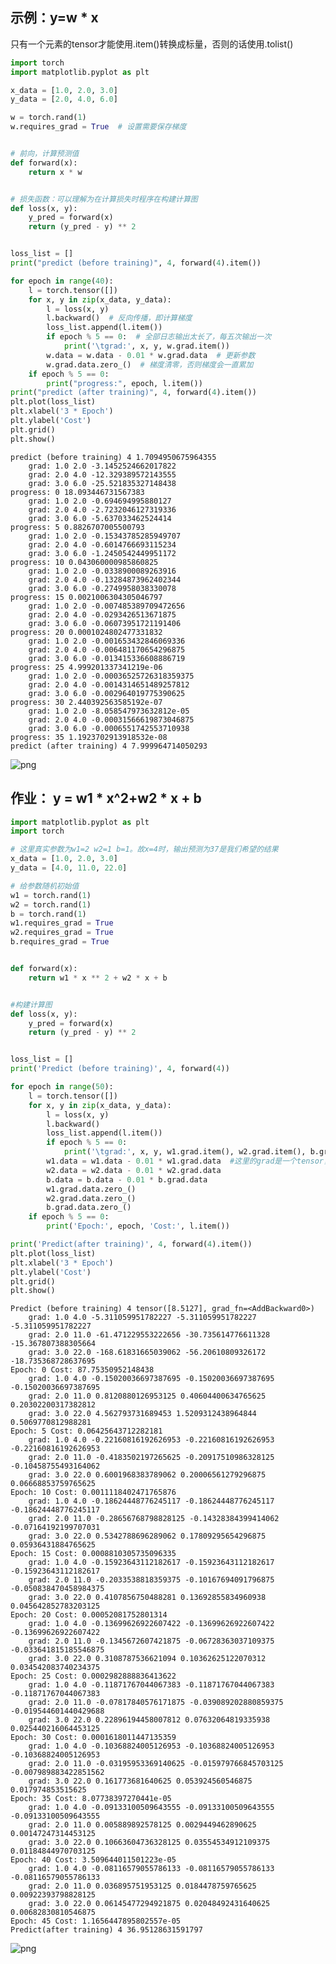 ## 示例：y=w * x
只有一个元素的tensor才能使用.item()转换成标量，否则的话使用.tolist()


```python
import torch
import matplotlib.pyplot as plt

x_data = [1.0, 2.0, 3.0]
y_data = [2.0, 4.0, 6.0]

w = torch.rand(1)
w.requires_grad = True  # 设置需要保存梯度


# 前向，计算预测值
def forward(x):
    return x * w


# 损失函数：可以理解为在计算损失时程序在构建计算图
def loss(x, y):
    y_pred = forward(x)
    return (y_pred - y) ** 2


loss_list = []
print("predict (before training)", 4, forward(4).item())

for epoch in range(40):
    l = torch.tensor([])
    for x, y in zip(x_data, y_data):
        l = loss(x, y)
        l.backward()  # 反向传播，即计算梯度
        loss_list.append(l.item())
        if epoch % 5 == 0:  # 全部日志输出太长了，每五次输出一次
            print('\tgrad:', x, y, w.grad.item())
        w.data = w.data - 0.01 * w.grad.data  # 更新参数
        w.grad.data.zero_()  # 梯度清零，否则梯度会一直累加
    if epoch % 5 == 0:
        print("progress:", epoch, l.item())
print("predict (after training)", 4, forward(4).item())
plt.plot(loss_list)
plt.xlabel('3 * Epoch')
plt.ylabel('Cost')
plt.grid()
plt.show()
```

    predict (before training) 4 1.7094950675964355
    	grad: 1.0 2.0 -3.1452524662017822
    	grad: 2.0 4.0 -12.329389572143555
    	grad: 3.0 6.0 -25.521835327148438
    progress: 0 18.093446731567383
    	grad: 1.0 2.0 -0.694694995880127
    	grad: 2.0 4.0 -2.7232046127319336
    	grad: 3.0 6.0 -5.637033462524414
    progress: 5 0.8826707005500793
    	grad: 1.0 2.0 -0.15343785285949707
    	grad: 2.0 4.0 -0.6014766693115234
    	grad: 3.0 6.0 -1.2450542449951172
    progress: 10 0.043060000985860825
    	grad: 1.0 2.0 -0.0338900089263916
    	grad: 2.0 4.0 -0.13284873962402344
    	grad: 3.0 6.0 -0.2749958038330078
    progress: 15 0.0021006304305046797
    	grad: 1.0 2.0 -0.007485389709472656
    	grad: 2.0 4.0 -0.0293426513671875
    	grad: 3.0 6.0 -0.06073951721191406
    progress: 20 0.0001024802477331832
    	grad: 1.0 2.0 -0.001653432846069336
    	grad: 2.0 4.0 -0.006481170654296875
    	grad: 3.0 6.0 -0.013415336608886719
    progress: 25 4.999201337341219e-06
    	grad: 1.0 2.0 -0.00036525726318359375
    	grad: 2.0 4.0 -0.0014314651489257812
    	grad: 3.0 6.0 -0.002964019775390625
    progress: 30 2.440392563585192e-07
    	grad: 1.0 2.0 -8.058547973632812e-05
    	grad: 2.0 4.0 -0.00031566619873046875
    	grad: 3.0 6.0 -0.0006551742553710938
    progress: 35 1.1923702913918532e-08
    predict (after training) 4 7.999964714050293
    


    
![png](output_1_1.png)
    


## 作业： y = w1 * x^2+w2 * x + b


```python
import matplotlib.pyplot as plt
import torch

# 这里真实参数为w1=2 w2=1 b=1。故x=4时，输出预测为37是我们希望的结果
x_data = [1.0, 2.0, 3.0]
y_data = [4.0, 11.0, 22.0]

# 给参数随机初始值
w1 = torch.rand(1)
w2 = torch.rand(1)
b = torch.rand(1)
w1.requires_grad = True
w2.requires_grad = True
b.requires_grad = True


def forward(x):
    return w1 * x ** 2 + w2 * x + b


#构建计算图
def loss(x, y):
    y_pred = forward(x)
    return (y_pred - y) ** 2


loss_list = []
print('Predict (before training)', 4, forward(4))

for epoch in range(50):
    l = torch.tensor([])
    for x, y in zip(x_data, y_data):
        l = loss(x, y)
        l.backward()
        loss_list.append(l.item())
        if epoch % 5 == 0:
            print('\tgrad:', x, y, w1.grad.item(), w2.grad.item(), b.grad.item())
        w1.data = w1.data - 0.01 * w1.grad.data  #这里的grad是一个tensor，取它的data进行更新
        w2.data = w2.data - 0.01 * w2.grad.data
        b.data = b.data - 0.01 * b.grad.data
        w1.grad.data.zero_()
        w2.grad.data.zero_()
        b.grad.data.zero_()
    if epoch % 5 == 0:
        print('Epoch:', epoch, 'Cost:', l.item())

print('Predict(after training)', 4, forward(4).item())
plt.plot(loss_list)
plt.xlabel('3 * Epoch')
plt.ylabel('Cost')
plt.grid()
plt.show()
```

    Predict (before training) 4 tensor([8.5127], grad_fn=<AddBackward0>)
    	grad: 1.0 4.0 -5.311059951782227 -5.311059951782227 -5.311059951782227
    	grad: 2.0 11.0 -61.471229553222656 -30.735614776611328 -15.367807388305664
    	grad: 3.0 22.0 -168.61831665039062 -56.20610809326172 -18.735368728637695
    Epoch: 0 Cost: 87.75350952148438
    	grad: 1.0 4.0 -0.15020036697387695 -0.15020036697387695 -0.15020036697387695
    	grad: 2.0 11.0 0.8120880126953125 0.40604400634765625 0.20302200317382812
    	grad: 3.0 22.0 4.562793731689453 1.5209312438964844 0.5069770812988281
    Epoch: 5 Cost: 0.06425643712282181
    	grad: 1.0 4.0 -0.22160816192626953 -0.22160816192626953 -0.22160816192626953
    	grad: 2.0 11.0 -0.4183502197265625 -0.20917510986328125 -0.10458755493164062
    	grad: 3.0 22.0 0.6001968383789062 0.20006561279296875 0.06668853759765625
    Epoch: 10 Cost: 0.0011118402471765876
    	grad: 1.0 4.0 -0.18624448776245117 -0.18624448776245117 -0.18624448776245117
    	grad: 2.0 11.0 -0.28656768798828125 -0.14328384399414062 -0.07164192199707031
    	grad: 3.0 22.0 0.5342788696289062 0.17809295654296875 0.05936431884765625
    Epoch: 15 Cost: 0.0008810305735096335
    	grad: 1.0 4.0 -0.15923643112182617 -0.15923643112182617 -0.15923643112182617
    	grad: 2.0 11.0 -0.2033538818359375 -0.10167694091796875 -0.050838470458984375
    	grad: 3.0 22.0 0.4107856750488281 0.13692855834960938 0.045642852783203125
    Epoch: 20 Cost: 0.00052081752801314
    	grad: 1.0 4.0 -0.13699626922607422 -0.13699626922607422 -0.13699626922607422
    	grad: 2.0 11.0 -0.1345672607421875 -0.06728363037109375 -0.033641815185546875
    	grad: 3.0 22.0 0.3108787536621094 0.10362625122070312 0.034542083740234375
    Epoch: 25 Cost: 0.0002982888836413622
    	grad: 1.0 4.0 -0.11871767044067383 -0.11871767044067383 -0.11871767044067383
    	grad: 2.0 11.0 -0.07817840576171875 -0.039089202880859375 -0.019544601440429688
    	grad: 3.0 22.0 0.22896194458007812 0.07632064819335938 0.025440216064453125
    Epoch: 30 Cost: 0.0001618011447135359
    	grad: 1.0 4.0 -0.10368824005126953 -0.10368824005126953 -0.10368824005126953
    	grad: 2.0 11.0 -0.03195953369140625 -0.015979766845703125 -0.007989883422851562
    	grad: 3.0 22.0 0.161773681640625 0.053924560546875 0.017974853515625
    Epoch: 35 Cost: 8.07738397270441e-05
    	grad: 1.0 4.0 -0.09133100509643555 -0.09133100509643555 -0.09133100509643555
    	grad: 2.0 11.0 0.005889892578125 0.0029449462890625 0.00147247314453125
    	grad: 3.0 22.0 0.10663604736328125 0.03554534912109375 0.01184844970703125
    Epoch: 40 Cost: 3.509644011501223e-05
    	grad: 1.0 4.0 -0.08116579055786133 -0.08116579055786133 -0.08116579055786133
    	grad: 2.0 11.0 0.036895751953125 0.0184478759765625 0.00922393798828125
    	grad: 3.0 22.0 0.06145477294921875 0.02048492431640625 0.00682830810546875
    Epoch: 45 Cost: 1.1656447895802557e-05
    Predict(after training) 4 36.95128631591797
    


    
![png](output_3_1.png)
    



```python

```
